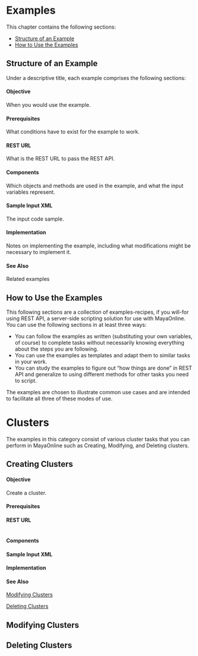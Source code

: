 # Examples

This chapter contains the following sections:

* [Structure of an Example](#structure-of-an-example)
* [How to Use the Examples](#how-to-use-the-examples)

## Structure of an Example

Under a descriptive title, each example comprises the following sections:

#### Objective

When you would use the example.

#### Prerequisites

What conditions have to exist for the example to work.

#### REST URL

What is the REST URL to pass the REST API.

#### Components

Which objects and methods are used in the example, and what the input variables represent.

#### Sample Input XML

The input code sample.

#### Implementation

Notes on implementing the example, including what modifications might be necessary to implement it.

#### See Also

Related examples

## How to Use the Examples

This following sections are a collection of examples-recipes, if you will-for using REST API, a server-side scripting solution for use with MayaOnline. You can use the following sections in at least three ways:

* You can follow the examples as written \(substituting your own variables, of course\) to complete tasks without necessarily knowing everything about the steps you are following.
* You can use the examples as templates and adapt them to similar tasks in your work.
* You can study the examples to figure out “how things are done” in REST API and generalize to using different methods for other tasks you need to script.

The examples are chosen to illustrate common use cases and are intended to facilitate all three of these modes of use.

# Clusters

The examples in this category consist of various cluster tasks that you can perform in MayaOnline such as Creating, Modifying, and Deleting clusters.

## Creating Clusters

#### Objective

Create a cluster.

#### Prerequisites

 

#### REST URL

```

```

#### Components

#### Sample Input XML

#### Implementation

#### See Also

[Modifying Clusters](#modifying-clusters)

[Deleting Clusters](#deleting-clusters)

## Modifying Clusters

## Deleting Clusters



